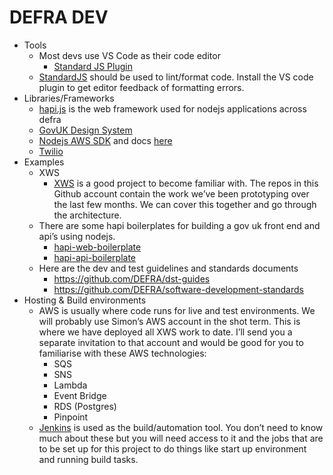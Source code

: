 # DEFRA DEV

- Tools
    - Most devs use VS Code as their code editor
        - [Standard JS Plugin](https://marketplace.visualstudio.com/items?itemName=chenxsan.vscode-standardjs)
    - [StandardJS](https://standardjs.com/) should be used to lint/format code. Install the VS code plugin to get editor feedback of formatting errors.
- Libraries/Frameworks
    - [hapi.js](https://hapi.dev/) is the web framework used for nodejs applications across defra
    - [GovUK Design System](https://design-system.service.gov.uk/)
    - [Nodejs AWS SDK](https://aws.amazon.com/sdk-for-node-js/) and docs [here](https://docs.aws.amazon.com/AWSJavaScriptSDK/latest/index.html)
    - [Twilio](https://www.twilio.com/)
- Examples
    - XWS
        - [XWS](https://github.com/NeXt-Warning-System) is a good project to become familiar with. The repos in this Github account contain the work we’ve been prototyping over the last few months. We can cover this together and go through the architecture.
    - There are some hapi boilerplates for building a gov uk front end and api’s using nodejs.
        - [hapi-web-boilerplate](https://github.com/DEFRA/hapi-web-boilerplate)
        - [hapi-api-boilerplate](https://github.com/DEFRA/hapi-api-boilerplate)
    - Here are the dev and test guidelines and standards documents
        - https://github.com/DEFRA/dst-guides
        - https://github.com/DEFRA/software-development-standards
- Hosting & Build environments
    - AWS is usually where code runs for live and test environments. We will probably use Simon’s AWS account in the shot term. This is where we have deployed all XWS work to date. I’ll send you a separate invitation to that account and would be good for you to familiarise with these AWS technologies:
        - SQS
        - SNS
        - Lambda
        - Event Bridge
        - RDS (Postgres)
        - Pinpoint
    - [Jenkins](https://www.jenkins.io/) is used as the build/automation tool. You don’t need to know much about these but you will need access to it and the jobs that are to be set up for this project to do things like start up environment and running build tasks.
